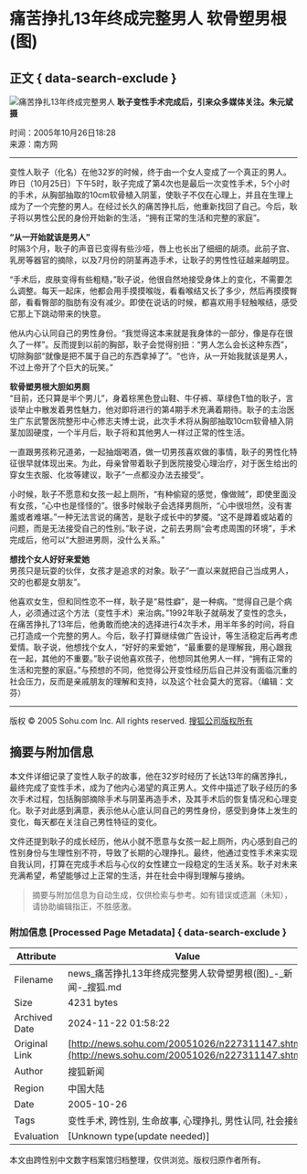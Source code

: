 # 痛苦挣扎13年终成完整男人 软骨塑男根(图)

## 正文 { data-search-exclude }


![痛苦挣扎13年终成完整男人](https://photocdn.sohu.com/20051026/Img227311148.jpg)
**耿子变性手术完成后，引来众多媒体关注。朱元斌 摄**

时间：2005年10月26日18:28  
来源：南方网

---

变性人耿子（化名）在他32岁的时候，终于由一个女人变成了一个真正的男人。昨日（10月25日）下午5时，耿子完成了第4次也是最后一次变性手术，5个小时的手术，从胸部抽取的10cm软骨植入阴茎，使耿子不仅在心理上，并且在生理上成为了一个完整的男人。在经过长久的痛苦挣扎后，他重新找回了自己。今后，耿子将以男性公民的身份开始新的生活，“拥有正常的生活和完整的家庭”。

**“从一开始就该是男人”**  
时隔3个月，耿子的声音已变得有些沙哑，唇上也长出了细细的胡须。此前子宫、乳房等器官的摘除，以及7月份的阴茎再造手术，让耿子的男性性征越来越明显。

“手术后，皮肤变得有些粗糙，”耿子说，他很自然地接受身体上的变化，不需要怎么调整。每天一起床，他都会用手摸摸喉咙，看看喉结又长了多少，然后再摸摸臀部，看看臀部的脂肪有没有减少。即使在说话的时候，都喜欢用手轻触喉结，感受它那上下跳动带来的快意。

他从内心认同自己的男性身份。“我觉得这本来就是我身体的一部分，像是存在很久了一样”。反而提到以前的胸部，耿子会觉得别扭：“男人怎么会长这种东西”，切除胸部“就像是把不属于自己的东西拿掉了”。“也许，从一开始我就该是男人，不过上帝开了个巨大的玩笑。”

**软骨塑男根大胆如男厕**  
“目前，还只算是半个男儿”，身着棕黑色登山鞋、牛仔裤、草绿色T恤的耿子，言谈举止中散发着男性魅力，他对即将进行的第4期手术充满着期待。耿子的主治医生广东武警医院整形中心修志夫博士说，此次手术将从胸部抽取10cm软骨植入阴茎加固硬度，一个半月后，耿子将和其他男人一样过正常的性生活。

一直跟男孩称兄道弟，一起抽烟喝酒，做一切男孩喜欢做的事情，耿子的男性化特征很早就体现出来。为此，母亲曾带着耿子到医院接受心理治疗，对于医生给出的穿女生衣服、化妆等建议，耿子“一点都没办法去接受”。

小时候，耿子不愿意和女孩一起上厕所，“有种偷窥的感觉，像做贼”，即使里面没有女孩，“心中也是怪怪的”。很多时候耿子会选择男厕所，“心中很坦然，没有害羞或者难堪。”一种无法言说的痛苦，是耿子成长中的梦魇。“这不是蹲着或站着的问题，而是无法接受自己的性别。”耿子说，之前去男厕“会考虑周围的环境”，手术完成后，他可以“大胆进男厕，没什么关系。”

**想找个女人好好来爱她**  
男孩只是玩耍的伙伴，女孩才是追求的对象。耿子“一直以来就把自己当成男人，交的也都是女朋友”。

他喜欢女生，但和同性恋不一样，耿子是“易性癖”，是一种病。“觉得自己是个病人，必须通过这个方法（变性手术）来治病。”1992年耿子就萌发了变性的念头，在痛苦挣扎了13年后，他勇敢而绝决的选择进行4次手术，用半年多的时间，将自己打造成一个完整的男人。今后，耿子打算继续做广告设计，等生活稳定后再考虑爱情。耿子说，他想找个女人，“好好的来爱她”，“最重要的是理解我，用心跟我在一起，其他的不重要。”耿子说他喜欢孩子，他想同其他男人一样，“拥有正常的生活和完整的家庭。”与预想的不同，他觉得公开变性经历后自己并没有面临沉重的社会压力，反而是亲戚朋友的理解和支持，以及这个社会莫大的宽容。（编辑：文芬）

---

版权 © 2005 Sohu.com Inc. All rights reserved. [搜狐公司版权所有](https://www.sohu.com/about/copyright.html)
<!-- tcd_original_link http://news.sohu.com/20051026/n227311147.shtml -->
## 摘要与附加信息

<!-- tcd_abstract -->
本文件详细记录了变性人耿子的故事，他在32岁时经历了长达13年的痛苦挣扎，最终完成了变性手术，成为了他内心渴望的真正男人。文件中描述了耿子经历的多次手术过程，包括胸部摘除手术与阴茎再造手术，及其手术后的恢复情况和心理变化。耿子对此感到满意，表示他从心底认同自己的男性身份，感受到身体上发生的变化，每天都在关注自己男性特征的变化。

文件还提到耿子的成长经历，他从小就不愿意与女孩一起上厕所，内心感到自己的性别身份与生理性别不符，导致了长期的心理挣扎。最终，他通过变性手术来实现自我认同，打算在完成手术后与心仪的女性建立一段稳定的生活关系。耿子对未来充满希望，希望能够过上正常的生活，并在社会中得到理解与接纳。
<!-- tcd_abstract_end -->

> 摘要与附加信息为自动生成，仅供检索与参考。如有错误或遗漏（未知），请协助编辑指正，不胜感激。

### 附加信息 [Processed Page Metadata] { data-search-exclude }

| Attribute       | Value                                  |
|-----------------|----------------------------------------|
| Filename        | news_痛苦挣扎13年终成完整男人软骨塑男根(图)_-_新闻-_搜狐.md                             |
| Size            | 4231 bytes                           |
| Archived Date   | 2024-11-22 01:58:22                             |
| Original Link   | [http://news.sohu.com/20051026/n227311147.shtml](http://news.sohu.com/20051026/n227311147.shtml)                       |
| Author          | 搜狐新闻                               |
| Region          | 中国大陆                               |
| Date            | 2005-10-26                                 |
| Tags            | 变性手术, 跨性别, 生命故事, 心理挣扎, 男性认同, 社会接纳                                 |
| Evaluation            | [Unknown type(update needed)]                                 |
<!-- tcd_table_end -->

本文由跨性别中文数字档案馆归档整理，仅供浏览。版权归原作者所有。
